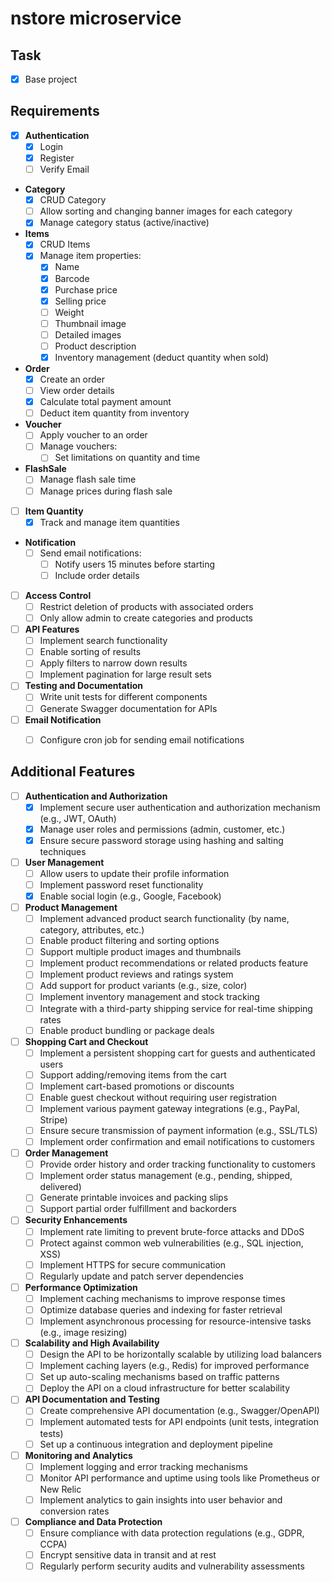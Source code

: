 # nstore microservice

## Task

- [x] Base project

## Requirements

- [x] **Authentication**
    - [x] Login
    - [x] Register
    - [ ] Verify Email

- **Category**
    - [x] CRUD Category
    - [ ] Allow sorting and changing banner images for each category
    - [x] Manage category status (active/inactive)

- **Items**
    - [x] CRUD Items
    - [x] Manage item properties:
        - [x] Name
        - [x] Barcode
        - [x] Purchase price
        - [x] Selling price
        - [ ] Weight
        - [ ] Thumbnail image
        - [ ] Detailed images
        - [ ] Product description
        - [x] Inventory management (deduct quantity when sold)

- **Order**
    - [x] Create an order
    - [ ] View order details
    - [x] Calculate total payment amount
    - [ ] Deduct item quantity from inventory

- **Voucher**
    - [ ] Apply voucher to an order
    - [ ] Manage vouchers:
        - [ ] Set limitations on quantity and time

- **FlashSale**
    - [ ] Manage flash sale time
    - [ ] Manage prices during flash sale

- [ ] **Item Quantity**
    - [x] Track and manage item quantities

- **Notification**
    - [ ] Send email notifications:
        - [ ] Notify users 15 minutes before starting
        - [ ] Include order details

- [ ] **Access Control**
    - [ ] Restrict deletion of products with associated orders
    - [ ] Only allow admin to create categories and products

- [ ] **API Features**
    - [ ] Implement search functionality
    - [ ] Enable sorting of results
    - [ ] Apply filters to narrow down results
    - [ ] Implement pagination for large result sets

- [ ] **Testing and Documentation**
    - [ ] Write unit tests for different components
    - [ ] Generate Swagger documentation for APIs

- [ ] **Email Notification**
    - [ ] Configure cron job for sending email notifications


## Additional Features

- [ ] **Authentication and Authorization**
    - [x] Implement secure user authentication and authorization mechanism (e.g., JWT, OAuth)
    - [x] Manage user roles and permissions (admin, customer, etc.)
    - [x] Ensure secure password storage using hashing and salting techniques

- [ ] **User Management**
    - [ ] Allow users to update their profile information
    - [ ] Implement password reset functionality
    - [x] Enable social login (e.g., Google, Facebook)

- [ ] **Product Management**
    - [ ] Implement advanced product search functionality (by name, category, attributes, etc.)
    - [ ] Enable product filtering and sorting options
    - [ ] Support multiple product images and thumbnails
    - [ ] Implement product recommendations or related products feature
    - [ ] Implement product reviews and ratings system
    - [ ] Add support for product variants (e.g., size, color)
    - [ ] Implement inventory management and stock tracking
    - [ ] Integrate with a third-party shipping service for real-time shipping rates
    - [ ] Enable product bundling or package deals

- [ ] **Shopping Cart and Checkout**
    - [ ] Implement a persistent shopping cart for guests and authenticated users
    - [ ] Support adding/removing items from the cart
    - [ ] Implement cart-based promotions or discounts
    - [ ] Enable guest checkout without requiring user registration
    - [ ] Implement various payment gateway integrations (e.g., PayPal, Stripe)
    - [ ] Ensure secure transmission of payment information (e.g., SSL/TLS)
    - [ ] Implement order confirmation and email notifications to customers

- [ ] **Order Management**
    - [ ] Provide order history and order tracking functionality to customers
    - [ ] Implement order status management (e.g., pending, shipped, delivered)
    - [ ] Generate printable invoices and packing slips
    - [ ] Support partial order fulfillment and backorders

- [ ] **Security Enhancements**
    - [ ] Implement rate limiting to prevent brute-force attacks and DDoS
    - [ ] Protect against common web vulnerabilities (e.g., SQL injection, XSS)
    - [ ] Implement HTTPS for secure communication
    - [ ] Regularly update and patch server dependencies

- [ ] **Performance Optimization**
    - [ ] Implement caching mechanisms to improve response times
    - [ ] Optimize database queries and indexing for faster retrieval
    - [ ] Implement asynchronous processing for resource-intensive tasks (e.g., image resizing)

- [ ] **Scalability and High Availability**
    - [ ] Design the API to be horizontally scalable by utilizing load balancers
    - [ ] Implement caching layers (e.g., Redis) for improved performance
    - [ ] Set up auto-scaling mechanisms based on traffic patterns
    - [ ] Deploy the API on a cloud infrastructure for better scalability

- [ ] **API Documentation and Testing**
    - [ ] Create comprehensive API documentation (e.g., Swagger/OpenAPI)
    - [ ] Implement automated tests for API endpoints (unit tests, integration tests)
    - [ ] Set up a continuous integration and deployment pipeline

- [ ] **Monitoring and Analytics**
    - [ ] Implement logging and error tracking mechanisms
    - [ ] Monitor API performance and uptime using tools like Prometheus or New Relic
    - [ ] Implement analytics to gain insights into user behavior and conversion rates

- [ ] **Compliance and Data Protection**
    - [ ] Ensure compliance with data protection regulations (e.g., GDPR, CCPA)
    - [ ] Encrypt sensitive data in transit and at rest
    - [ ] Regularly perform security audits and vulnerability assessments
